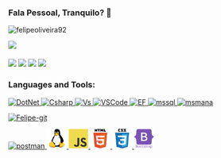 ### Fala Pessoal, Tranquilo? 👋

<p align="left"> <img src="https://komarev.com/ghpvc/?username=felipeoliveira92&label=Profile%20views&color=0e75b6&style=flat" alt="felipeoliveira92" /> </p>

<!--
**felipeoliveira92/felipeoliveira92** is a ✨ _special_ ✨ repository because its `README.md` (this file) appears on your GitHub profile.

Here are some ideas to get you started:

- 🔭 I’m currently working on ...
- 🌱 I’m currently learning ...
- 👯 I’m looking to collaborate on ...
- 🤔 I’m looking for help with ...
- 💬 Ask me about ...
- 📫 How to reach me: ...
- 😄 Pronouns: ...
- ⚡ Fun fact: ...
-->
<div><!--
  <a href="www.https://linkedin.com/in/felipe-oliveira-fatec">
  <img height="180em" src="https://github-readme-stats.vercel.app/api?username=felipeoliveira92&show_icons=true&theme=dracula&include_all_commits=true&count_private=true"/>-->
  <img height="180em" src="https://github-readme-stats.vercel.app/api/top-langs/?username=felipeoliveira92&layout=compact&langs_count=7&theme=dracula"/>
</div>  

<div> <br>
  <a href="https://instagram.com/_felipe.rabelo" target="_blank"><img src="https://img.shields.io/badge/-Instagram-%23E4405F?style=for-the-badge&logo=instagram&logoColor=white" target="_blank"></a>  
 <a href="https://discord.gg/felipe rabelo#6853" target="_blank"><img src="https://img.shields.io/badge/Discord-7289DA?style=for-the-badge&logo=discord&logoColor=white" target="_blank"></a> 
  <a href = "mailto:feliperabelo.oliveira@gmail.com"><img src="https://img.shields.io/badge/-Gmail-%23333?style=for-the-badge&logo=gmail&logoColor=white" target="_blank"></a>
  <a href="https://www.linkedin.com/in/felipe-oliveira-fatec" target="_blank"><img src="https://img.shields.io/badge/-LinkedIn-%230077B5?style=for-the-badge&logo=linkedin&logoColor=white" target="_blank"></a>
</div>

<h3 align="left">Languages and Tools:</h3>
<a href="https://dotnet.microsoft.com/" target="_blank"> <img src="https://upload.wikimedia.org/wikipedia/commons/thumb/e/ee/.NET_Core_Logo.svg/1200px-.NET_Core_Logo.svg.png" alt="DotNet" width="40" height="40"/> </a>
<a href="" target="_blank"> <img src="https://static.cdnlogo.com/logos/c/27/c.svg" alt="Csharp" width="40" height="40"/> </a>
<a href="https://visualstudio.microsoft.com/" target="_blank"> <img src="https://visualstudio.microsoft.com/wp-content/uploads/2021/10/Product-Icon.svg" alt="Vs" width="50" height="40"/> </a>
<a href="https://code.visualstudio.com/" target="_blank"> <img src="https://coffops.com/wp-content/uploads/2021/06/code_ozwVHSV.png" alt="VSCode" width="50" height="40"/> </a>
<a href="" target="_blank"> <img src="https://miro.medium.com/max/480/1*T-y7eiy0pc4vb0-6aGfIbQ.png" alt="EF" width="50" height="40"/> </a>
<a href="https://www.microsoft.com/en-us/sql-server" target="_blank"> <img src="https://prismatic.io/docs/assets/images/icon-d4f90b229d508993f27f694e0db73c03.png" alt="mssql" width="40" height="50"/> </a>
<a href="https://www.microsoft.com/en-us/sql-server" target="_blank"> <img src="https://i.pinimg.com/originals/32/a0/3a/32a03aee0c76419ec5bde950a62883bc.png" alt="msmana" width="70" height="40"/> </a>

<a href="https://github.com/felipeoliveira92/felipeoliveira92" target="_blank">	<img alt="Felipe-git" height="40" width="40" src="https://cdn.jsdelivr.net/gh/devicons/devicon/icons/git/git-original.svg"> </a>
 
<a href="https://postman.com" target="_blank"> <img src="https://www.vectorlogo.zone/logos/getpostman/getpostman-icon.svg" alt="postman" width="40" height="40"/> </a>
<a href="https://www.linux.org/" target="_blank"> <img src="https://raw.githubusercontent.com/devicons/devicon/master/icons/linux/linux-original.svg" alt="linux" width="40" height="40"/> </a>
<a href="https://developer.mozilla.org/en-US/docs/Web/JavaScript" target="_blank"> <img src="https://raw.githubusercontent.com/devicons/devicon/master/icons/javascript/javascript-original.svg" alt="javascript" width="40" height="40"/> </a>
<a href="https://www.w3.org/html/" target="_blank"> <img src="https://raw.githubusercontent.com/devicons/devicon/master/icons/html5/html5-original-wordmark.svg" alt="html5" width="40" height="40"/> </a>
<a href="https://www.w3schools.com/css/" target="_blank"> <img src="https://raw.githubusercontent.com/devicons/devicon/master/icons/css3/css3-original-wordmark.svg" alt="css3" width="40" height="40"/> </a>
<a href="https://getbootstrap.com" target="_blank"> <img src="https://raw.githubusercontent.com/devicons/devicon/master/icons/bootstrap/bootstrap-plain-wordmark.svg" alt="bootstrap" width="40" height="40"/> </a>


